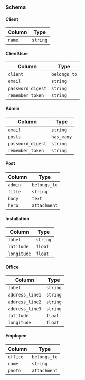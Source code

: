 ### Schema

#### Client

Column              | Type
--------------------|--------------------
`name`              | `string`

#### ClientUser

Column              | Type
--------------------|--------------------
`client`            | `belongs_to`
`email`             | `string`
`password_digest`   | `string`
`remember_token`    | `string`

#### Admin

Column              | Type
--------------------|--------------------
`email`             | `string`
`posts`             | `has_many`
`password_digest`   | `string`
`remember_token`    | `string`

#### Post

Column              | Type
--------------------|--------------------
`admin`             | `belongs_to`
`title`             | `string`
`body`              | `text`
`hero`              | `attachment`

#### Installation

Column              | Type
--------------------|--------------------
`label`             | `string`
`latitude`          | `float`
`longitude`         | `float`

#### Office

Column              | Type
--------------------|--------------------
`label`             | `string`
`address_line1`     | `string`
`address_line2`     | `string`
`address_line3`     | `string`
`latitude`          | `float`
`longitude`         | `float`

#### Employee

Column              | Type
--------------------|--------------------
`office`            | `belongs_to`
`name`              | `string`
`photo`             | `attachment`
